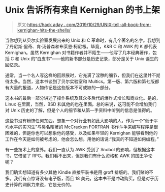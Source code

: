 # Unix 告诉所有来自 Kernighan 的书上架

> 原文:[https://hack aday . com/2019/10/29/UNIX-tell-all-book-from-kernighan-hits-the-shells/](https://hackaday.com/2019/10/29/unix-tell-all-book-from-kernighan-hits-the-shelves/)

当你想到从贝尔实验室发展出来的 Unix 和 C 革命时，有几个著名的名字。我想到了丹尼斯·里奇、肯·汤普森和布莱恩·柯尼根。毕竟，K&R C 和 AWK 的 K 都代表 Kernighan。虽然 Kernighan 对书籍作者并不陌生——他写了几本经典著作，包括 C 和 Unix 的“白皮书”——他的新书部分是历史记录，部分是关于 Unix 诞生的回忆录。

通常，当一个名人写这样的回顾展时，它充满了淫秽的细节，但我们在这里并不期待太多。当然，这本书谈到了贝尔实验室和 Multics。第一版、第六版和第七版都有大量的报道，人物传记是这些版本不可或缺的一部分。

这本书的最后一部分讲述了操作系统及其众多后代的爆炸式增长和商业化。是的，Linux 在里面，当然，BSD 和其他的也在里面。总的来说，这可能不会增加我们对 Unix 历史的了解，但是个人的细节和从第一手资料中听到的信息是值得的。

这些书没有粉饰任何东西。想象一个对行业有如此大影响的人，作为一个“低于平均水平的实习生”与臭名昭著的 McCracken FORTRAN 书作斗争来编写程序是很困难的，但是你也可以想象他的感受，以及如果年轻的 Kernighan 能够看到他的工作在今天是如何被考虑的，他会怎么想。用他的话说:“我真的不知道如何编程。”

有一些技术上的意外。我们一直认为 AWK 受到了 Snobol 的影响，但根据这本书，它借鉴了 RPG。我们看不出来，但是我们有什么资格和 AWK 的国王争论呢？

我们确实想知道有多少其他 Kindle 直接平装书是用 groff 排版的。我们赌的不多。我们有点惊讶没有电子版，而且 18 美元，这本书不是冲动购买。但是对于历史计算的洞察力来说，它是无价的。